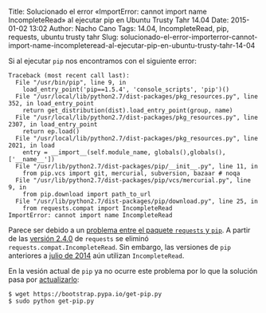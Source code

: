 Title: Solucionado el error «ImportError: cannot import name IncompleteRead» al ejecutar pip en Ubuntu Trusty Tahr 14.04
Date: 2015-01-02 13:02
Author: Nacho Cano
Tags: 14.04, IncompleteRead, pip, requests, ubuntu trusty tahr
Slug: solucionado-el-error-importerror-cannot-import-name-incompleteread-al-ejecutar-pip-en-ubuntu-trusty-tahr-14-04

Si al ejecutar `pip` nos encontramos con el siguiente error:

    Traceback (most recent call last):
      File "/usr/bin/pip", line 9, in
        load_entry_point('pip==1.5.4', 'console_scripts', 'pip')()
      File "/usr/local/lib/python2.7/dist-packages/pkg_resources.py", line 352, in load_entry_point
        return get_distribution(dist).load_entry_point(group, name)
      File "/usr/local/lib/python2.7/dist-packages/pkg_resources.py", line 2307, in load_entry_point
        return ep.load()
      File "/usr/local/lib/python2.7/dist-packages/pkg_resources.py", line 2021, in load
        entry = __import__(self.module_name, globals(),globals(), ['__name__'])
      File "/usr/lib/python2.7/dist-packages/pip/__init__.py", line 11, in
        from pip.vcs import git, mercurial, subversion, bazaar # noqa
      File "/usr/lib/python2.7/dist-packages/pip/vcs/mercurial.py", line 9, in
        from pip.download import path_to_url
      File "/usr/lib/python2.7/dist-packages/pip/download.py", line 25, in
        from requests.compat import IncompleteRead
    ImportError: cannot import name IncompleteRead

Parece ser debido a un [problema entre el paquete `requests` y `pip`][problema entre el paquete requests y pip].
A partir de las [versión 2.4.0][] de `requests` se eliminó
`requests.compat.IncompleteRead`. Sin embargo, las versiones de `pip`
anteriores a [julio de 2014][] aún utilizan `IncompleteRead`.

En la vesión actual de `pip` ya no ocurre este problema por lo que la
solución pasa por [actualizarlo][]:

    $ wget https://bootstrap.pypa.io/get-pip.py
    $ sudo python get-pip.py

  [problema entre el paquete requests y pip]: http://stackoverflow.com/a/27341847
    "problema entre el paquete `requests` y `pip`"
  [versión 2.4.0]: https://github.com/tweepy/tweepy/issues/501
    "versión 2.4.0"
  [julio de 2014]: https://github.com/pypa/pip/blob/0dedf2b6f5adefcc29d3d295318a7ebc916fc822/pip/download.py
    "julio de 2014"
  [actualizarlo]: https://pip.pypa.io/en/latest/installing.html
    "actualizarlo"
